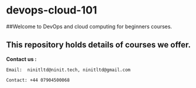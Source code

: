 # devops-cloud-101
##Welcome to DevOps and cloud computing for beginners courses.

## This repository holds details of courses we offer.

**Contact us :**

    Email:  ninitltd@ninit.tech, ninitltd@gmail.com

    Contact: +44 07904500068
